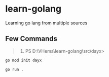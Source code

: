 # learn-golang

Learning go lang from multiple sources

## Few Commands

> 1. PS D:\VHema\learn-golang\src\dayx>

```powershell
go mod init dayx

go run .
```
